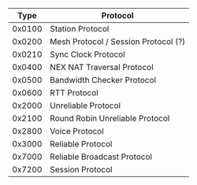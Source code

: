 | Type | Protocol |
| --- | --- |
| 0x0100 | Station Protocol |
| 0x0200 | Mesh Protocol / Session Protocol (?) |
| 0x0210 | Sync Clock Protocol |
| 0x0400 | NEX NAT Traversal Protocol |
| 0x0500 | Bandwidth Checker Protocol |
| 0x0600 | RTT Protocol |
| 0x2000 | Unreliable Protocol |
| 0x2100 | Round Robin Unreliable Protocol |
| 0x2800 | Voice Protocol |
| 0x3000 | Reliable Protocol |
| 0x7000 | Reliable Broadcast Protocol |
| 0x7200 | Session Protocol |
